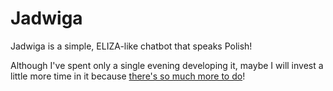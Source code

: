 # Jadwiga

Jadwiga is a simple, ELIZA-like chatbot that speaks Polish!

Although I've spent only a single evening developing it, maybe I will invest a little more time in it because [there's so much more to do](https://github.com/users/mhauzer/projects/2)!
